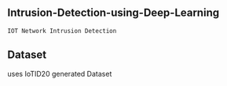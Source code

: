 ## Intrusion-Detection-using-Deep-Learning
    IOT Network Intrusion Detection 
## Dataset
  uses IoTID20 generated Dataset

 
